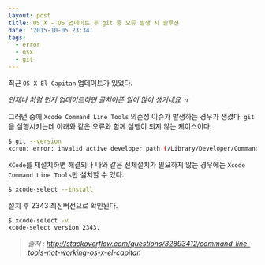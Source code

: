 ```yaml
---
layout: post
title: OS X - OS 업데이트 후 git 등 오류 발생 시 솔루션
date: '2015-10-05 23:34'
tags:
  - error
  - osx
  - git
---
```


최근 `OS X El Capitan` 업데이트가 있었다.

_언제나 처럼 먼저 업데이트하면 골치아픈 일이 많이 생기네요 ㅠ_

그러던 중에 `Xcode Command Line Tools` 의존성 이슈가 발생하는 경우가 생겼다.
`git`을 실행시키는데 아래와 같은 오류와 함께 실행이 되지 않는 케이스이다.

```bash
$ git --version
xcrun: error: invalid active developer path (/Library/Developer/CommandLineTools), missing xcrun at: /Library/Developer/CommandLineTools/usr/bin/xcrun
```

`XCode`를 재설치하면 해결되나 나와 같은 전체설치가 필요하지 않는 경우에는 `Xcode Command Line Tools`만 설치할 수 있다.

```bash
$ xcode-select --install
```

설치 후 2343 최신버전으로 확인된다.

```bash
$ xcode-select -v
xcode-select version 2343.
```

> _출처 : http://stackoverflow.com/questions/32893412/command-line-tools-not-working-os-x-el-capitan_
